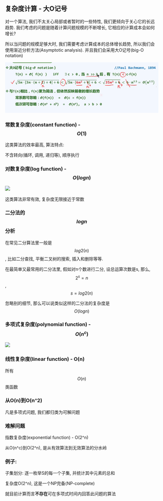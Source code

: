 ## 复杂度计算 - 大O记号

对一个算法, 我们不太关心局部或者暂时的一些特性, 我们更倾向于关心它的长远趋势. 我们考虑的问题是随着计算问题规模的不断增长, 它相应的计算成本会如何增长?

所以当问题的规模足够大时, 我们需要考虑计算成本的总体增长趋势, 所以我们会使用渐近分析方法\(Asymptotic analysis\). 并且我们会采用大O记号\(big-O notation\)

![](/assets/big_O.png)

### 常数复杂度\(constant function\) - $$O(1)$$

这类算法的效率最高, 算法特点:

不含转向\(循环, 调用, 递归等\), 顺序执行

### 对数复杂度\(log function\) - $$O(logn)$$

![](/assets/o\(logn\).png)

这类算法非常有效, 复杂度无限接近于常数

### 二分法的$$logn$$分析

在常见二分算法里一般是$$log2(n)$$, 比如二分查找, 平衡二叉树的搜索, 插入和删除等等.

在最简单又最常用的二分法里, 假如对n个数进行二分, 设总运算次数是s, 那么,$$2^s = n$$, $$s=log2(n)$$

忽略别的细节, 那么可以说类似这样的二分法的复杂度是$$O(logn)$$

### 多项式复杂度\(polynomial function\) - $$O(n^c)$$

![](/assets/O\(n^c\).png)

### 线性复杂度\(linear function\) - O\(n\)

所有$$O(n)$$类函数

### 从O\(n\)到O\(n^2\)

凡是多项式问题, 我们都归类为可解问题

### 难解问题

指数复杂度\(exponential function\) - O\(2^n\)

从O\(n^c\)到O\(2^n\), 是从有效算法到无效算法的分水岭

### 例子:

子集划分: 逐一枚举S的每一个子集, 并统计其中元素的总和

复杂度O\(2^n\), 这是一个NP完备\(NP-complete\)

就目前计算而言**不存在**可在多项式时间内回答此问题的算法

